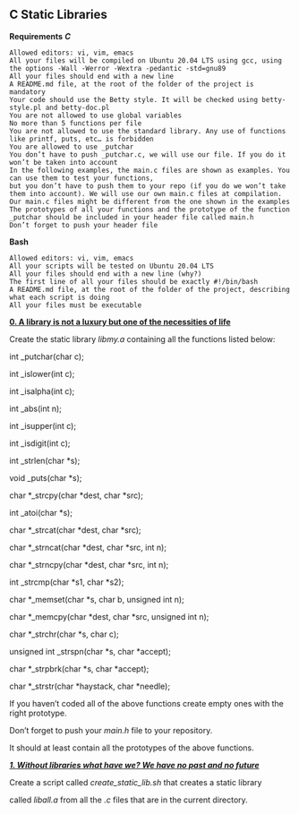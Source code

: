 ## C Static Libraries ##

**Requirements**
***C***

    Allowed editors: vi, vim, emacs
    All your files will be compiled on Ubuntu 20.04 LTS using gcc, using the options -Wall -Werror -Wextra -pedantic -std=gnu89
    All your files should end with a new line
    A README.md file, at the root of the folder of the project is mandatory
    Your code should use the Betty style. It will be checked using betty-style.pl and betty-doc.pl
    You are not allowed to use global variables
    No more than 5 functions per file
    You are not allowed to use the standard library. Any use of functions like printf, puts, etc… is forbidden
    You are allowed to use _putchar
    You don’t have to push _putchar.c, we will use our file. If you do it won’t be taken into account
    In the following examples, the main.c files are shown as examples. You can use them to test your functions, 
    but you don’t have to push them to your repo (if you do we won’t take them into account). We will use our own main.c files at compilation. 
    Our main.c files might be different from the one shown in the examples
    The prototypes of all your functions and the prototype of the function _putchar should be included in your header file called main.h
    Don’t forget to push your header file

**Bash**

    Allowed editors: vi, vim, emacs
    All your scripts will be tested on Ubuntu 20.04 LTS
    All your files should end with a new line (why?)
    The first line of all your files should be exactly #!/bin/bash
    A README.md file, at the root of the folder of the project, describing what each script is doing
    All your files must be executable

**[0. A library is not a luxury but one of the necessities of life](https://github.com/MakoriNyachaki/alx-low_level_programming/tree/main/0x09-static_libraries)**

Create the static library _libmy.a_ containing all the functions listed below:

int _putchar(char c);

int _islower(int c);

int _isalpha(int c);

int _abs(int n);

int _isupper(int c);

int _isdigit(int c);

int _strlen(char *s);

void _puts(char *s);

char *_strcpy(char *dest, char *src);

int _atoi(char *s);

char *_strcat(char *dest, char *src);

char *_strncat(char *dest, char *src, int n);

char *_strncpy(char *dest, char *src, int n);

int _strcmp(char *s1, char *s2);

char *_memset(char *s, char b, unsigned int n);

char *_memcpy(char *dest, char *src, unsigned int n);

char *_strchr(char *s, char c);

unsigned int _strspn(char *s, char *accept);

char *_strpbrk(char *s, char *accept);

char *_strstr(char *haystack, char *needle);


If you haven’t coded all of the above functions create empty ones with the right prototype.

Don’t forget to push your _main.h_ file to your repository. 

It should at least contain all the prototypes of the above functions.

***[1. Without libraries what have we? We have no past and no future](https://github.com/MakoriNyachaki/alx-low_level_programming/blob/main/0x09-static_libraries/create_static_lib.sh)***

Create a script called _create_static_lib.sh_ that creates a static library 

called _liball.a_ from all the _.c_ files that are in the current directory.
